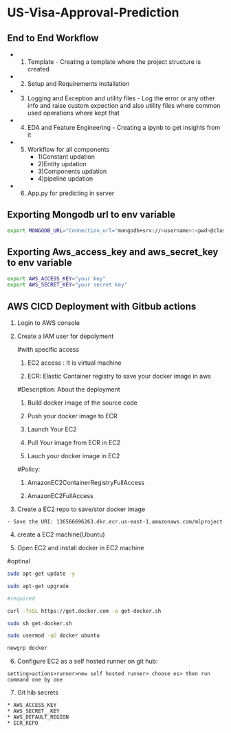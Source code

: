 # US-Visa-Approval-Prediction


## End to End Workflow

* 1) Template - Creating a template where the project structure is created 
* 2) Setup and Requirements installation
* 3) Logging and Exception and utility files - Log the error or any other info and raise custom expection and also utility files where common used operations where kept that
* 4) EDA and Feature Engineering - Creating a ipynb to get insights from it
* 5) Workflow for all components
     * 1)Constant updation
     * 2)Entity updation
     * 3)Components updation
     * 4)pipeline updation
* 6) App.py for predicting in server 


## Exporting Mongodb url to env variable
```bash
export MONGODB_URL="Connection_url="mongodb+srv://<username>:<pwd>@cluster0.ecs8wjl.mongodb.net/?retryWrites=true&w=majority&appName=Cluster0"
```
## Exporting Aws_access_key and aws_secret_key to env variable
```bash
export AWS_ACCESS_KEY="your key"
export AWS_SECRET_KEY="your secret key"
```

## AWS CICD Deployment with Gitbub actions
1. Login to AWS console
2. Create a IAM user for depolyment

     #with specific access
     1. EC2 access : It is virtual machine

     2. ECR: Elastic Container registry to save your docker image in aws

     #Description: About the deployment

     1. Build docker image of the source code

     2. Push your docker image to ECR

     3. Launch Your EC2 

     4. Pull Your image from ECR in EC2

     5. Lauch your docker image in EC2

     #Policy:

     1. AmazonEC2ContainerRegistryFullAccess

     2. AmazonEC2FullAccess

3. Create a EC2 repo to save/stor docker image
```
- Save the URI: 136566696263.dkr.ecr.us-east-1.amazonaws.com/mlproject
```
4. create a EC2 machine(Ubuntu)

5. Open EC2 and install docker in EC2 machine 

#optinal
```bash
sudo apt-get update -y

sudo apt-get upgrade

#required

curl -fsSL https://get.docker.com -o get-docker.sh

sudo sh get-docker.sh

sudo usermod -aG docker ubuntu

newgrp docker
```
6. Configure EC2 as a self hosted runner on git hub:
```
setting>actions>runner>new self hosted runner> choose os> then run command one by one
```
7. Git hib secrets
```
* AWS_ACCESS_KEY
* AWS_SECRET__KEY
* AWS_DEFAULT_REGION
* ECR_REPO
```` 